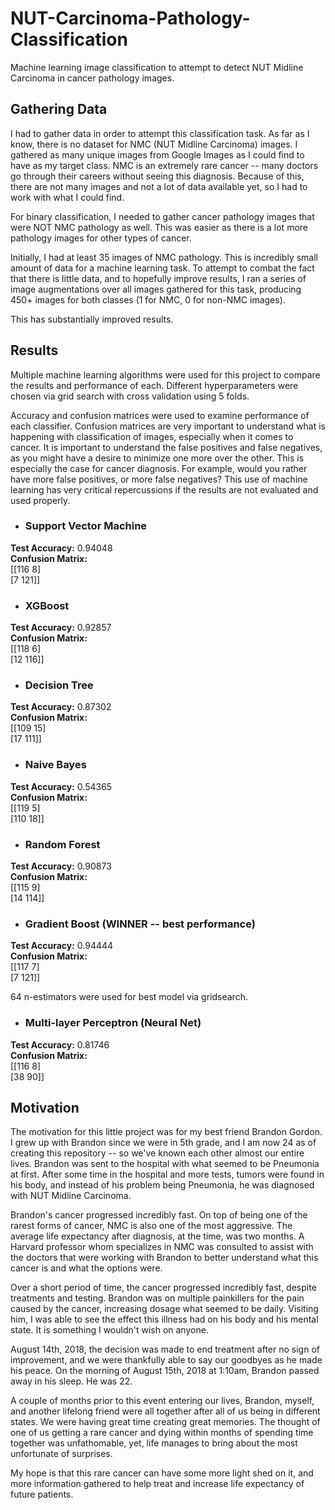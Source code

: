 # NUT-Carcinoma-Pathology-Classification
Machine learning image classification to attempt to detect NUT Midline Carcinoma in cancer pathology images.  

## Gathering Data
I had to gather data in order to attempt this classification task. As far as I know, there is no dataset for NMC (NUT Midline Carcinoma) images. I gathered as many unique images from Google Images as I could find to have as my target class. NMC is an extremely rare cancer -- many doctors go through their careers without seeing this diagnosis. Because of this, there are not many images and not a lot of data available yet, so I had to work with what I could find.

For binary classification, I needed to gather cancer pathology images that were NOT NMC pathology as well. This was easier as there is a lot more pathology images for other types of cancer.

Initially, I had at least 35 images of NMC pathology. This is incredibly small amount of data for a machine learning task. To attempt to combat the fact that there is little data, and to hopefully improve results, I ran a series of image augmentations over all images gathered for this task, producing 450+ images for both classes (1 for NMC, 0 for non-NMC images).

This has substantially improved results.  



## Results
Multiple machine learning algorithms were used for this project to compare the results and performance of each. Different hyperparameters were chosen via grid search with cross validation using 5 folds.

Accuracy and confusion matrices were used to examine performance of each classifier. Confusion matrices are very important to understand what is happening with classification of images, especially when it comes to cancer. It is important to understand the false positives and false negatives, as you might have a desire to minimize one more over the other. This is especially the case for cancer diagnosis. For example, would you rather have more false positives, or more false negatives? This use of machine learning has very critical repercussions if the results are not evaluated and used properly.

* ### Support Vector Machine
<b>Test Accuracy:</b> 0.94048  
**Confusion Matrix:**  
[[116 8]  
 [7 121]]

* ### XGBoost
<b>Test Accuracy:</b> 0.92857  
**Confusion Matrix:**  
[[118 6]  
 [12 116]]

* ### Decision Tree
<b>Test Accuracy:</b> 0.87302  
**Confusion Matrix:**  
[[109 15]  
 [17 111]]

* ### Naive Bayes
<b>Test Accuracy:</b> 0.54365  
**Confusion Matrix:**  
[[119 5]  
 [110 18]]

* ### Random Forest
<b>Test Accuracy:</b> 0.90873  
**Confusion Matrix:**  
[[115 9]  
 [14 114]]

* ### Gradient Boost (WINNER -- best performance)
<b>Test Accuracy:</b> 0.94444  
**Confusion Matrix:**  
[[117 7]  
 [7 121]]  

64 n-estimators were used for best model via gridsearch.  

* ### Multi-layer Perceptron (Neural Net)
<b>Test Accuracy:</b> 0.81746  
**Confusion Matrix:**  
[[116 8]  
 [38 90]]  



## Motivation
The motivation for this little project was for my best friend Brandon Gordon. I grew up with Brandon since we were in 5th grade, and I am now 24 as of creating this repository -- so we've known each other almost our entire lives. Brandon was sent to the hospital with what seemed to be Pneumonia at first. After some time in the hospital and more tests, tumors were found in his body, and instead of his problem being Pneumonia, he was diagnosed with NUT Midline Carcinoma.

Brandon's cancer progressed incredibly fast. On top of being one of the rarest forms of cancer, NMC is also one of the most aggressive. The average life expectancy after diagnosis, at the time, was two months. A Harvard professor whom specializes in NMC was consulted to assist with the doctors that were working with Brandon to better understand what this cancer is and what the options were.

Over a short period of time, the cancer progressed incredibly fast, despite treatments and testing. Brandon was on multiple painkillers for the pain caused by the cancer, increasing dosage what seemed to be daily. Visiting him, I was able to see the effect this illness had on his body and his mental state. It is something I wouldn't wish on anyone.

August 14th, 2018, the decision was made to end treatment after no sign of improvement, and we were thankfully able to say our goodbyes as he made his peace. On the morning of August 15th, 2018 at 1:10am, Brandon passed away in his sleep. He was 22.

A couple of months prior to this event entering our lives, Brandon, myself, and another lifelong friend were all together after all of us being in different states. We were having great time creating great memories. The thought of one of us getting a rare cancer and dying within months of spending time together was unfathomable, yet, life manages to bring about the most unfortunate of surprises.

My hope is that this rare cancer can have some more light shed on it, and more information gathered to help treat and increase life expectancy of future patients.